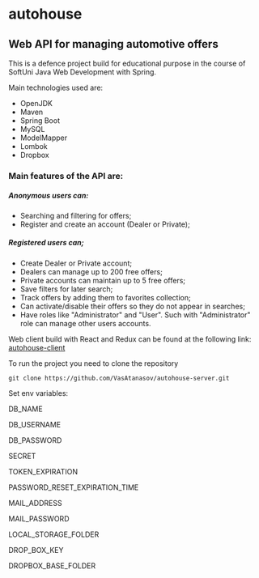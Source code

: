 # autohouse

## Web API for managing automotive offers

This is a defence project build for educational purpose in the course of SoftUni Java Web Development with Spring.

Main technologies used are:

-   OpenJDK
-   Maven
-   Spring Boot
-   MySQL
-   ModelMapper
-   Lombok
-   Dropbox

### Main features of the API are:

##### Anonymous users can:

-   Searching and filtering for offers;
-   Register and create an account (Dealer or Private);

##### Registered users can;

-   Create Dealer or Private account;
-   Dealers can manage up to 200 free offers;
-   Private accounts can maintain up to 5 free offers;
-   Save filters for later search;
-   Track offers by adding them to favorites collection;
-   Can activate/disable their offers so they do not appear in searches;
-   Have roles like "Administrator" and "User". Such with "Administrator" role can manage other users accounts.

Web client build with React and Redux can be found at the following link: [autohouse-client](https://github.com/VasAtanasov/autohouse-client)

To run the project you need to clone the repository

`git clone https://github.com/VasAtanasov/autohouse-server.git`

Set env variables:

DB_NAME

DB_USERNAME

DB_PASSWORD

SECRET

TOKEN_EXPIRATION

PASSWORD_RESET_EXPIRATION_TIME

MAIL_ADDRESS

MAIL_PASSWORD

LOCAL_STORAGE_FOLDER

DROP_BOX_KEY

DROPBOX_BASE_FOLDER
